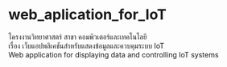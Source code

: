 # web_aplication_for_IoT

โครงงานวิทยาศาสตร์ สาขา คอมพิวเตอร์และเทคโนโลยี <br/>
เรื่อง เว็บแอปพลิเคชันสำหรับแสดงข้อมูลและควบคุมระบบ IoT <br/>
Web application for displaying data and controlling IoT systems
